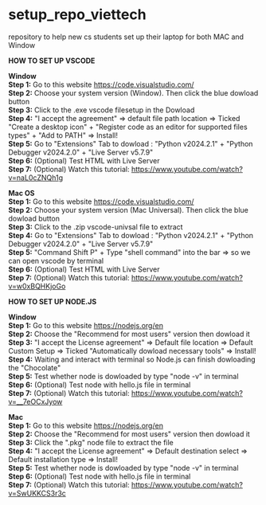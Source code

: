 # setup_repo_viettech
repository to help new cs students set up their laptop for both MAC and Window

**HOW TO SET UP VSCODE**

**Window** <br />
**Step 1:** Go to this website https://code.visualstudio.com/  <br />
**Step 2:** Choose your system version (Window). Then click the blue dowload button <br /> 
**Step 3:** Click to the .exe vscode filesetup in the Dowload  <br />
**Step 4:** "I accept the agreement" => default file path location => Ticked "Create a desktop icon" + "Register code as an editor for supported files types" + "Add to PATH" => Install! <br />
**Step 5:** Go to "Extensions" Tab to dowload : "Python v2024.2.1" + "Python Debugger v2024.2.0" + "Live Server v5.7.9" <br />
**Step 6:** (Optional) Test HTML with Live Server <br />
**Step 7:** (Optional) Watch this tutorial: https://www.youtube.com/watch?v=naL0cZNQh1g <br />

 
**Mac OS**  <br />
**Step 1:** Go to this website https://code.visualstudio.com/ <br />
**Step 2:** Choose your system version (Mac Universal). Then click the blue dowload button <br />
**Step 3:** Click to the .zip vscode-univsal file to extract  <br />
**Step 4:** Go to "Extensions" Tab to dowload : "Python v2024.2.1" + "Python Debugger v2024.2.0" + "Live Server v5.7.9" <br /> 
**Step 5:** "Command Shift P" + Type "shell command" into the bar => so we can open vscode by terminal <br />
**Step 6:** (Optional) Test HTML with Live Server <br />
**Step 7:** (Optional) Watch this tutorial: https://www.youtube.com/watch?v=w0xBQHKjoGo <br />


**HOW TO SET UP NODE.JS**

**Window**   <br />
**Step 1:** Go to this website https://nodejs.org/en  <br />
**Step 2:** Choose the "Recommend for most users" version then dowload it  <br />
**Step 3:** "I accept the License agreement" => Default file location => Default Custom Setup => Ticked "Automatically dowload necessary tools" => Install!  <br />
**Step 4:** Waiting and interact with terminal so Node.js can finish dowloading the "Chocolate" <br />
**Step 5:** Test whether node is dowloaded by type "node -v" in terminal <br />
**Step 6:** (Optional) Test node with hello.js file in terminal <br />
**Step 7:** (Optional) Watch this tutorial: https://www.youtube.com/watch?v=__7eOCxJyow <br />

**Mac** <br />
**Step 1:** Go to this website https://nodejs.org/en  <br />
**Step 2:** Choose the "Recommend for most users" version then dowload it  <br />
**Step 3:** Click the ".pkg" node file to extract the file  <br />
**Step 4:** "I accept the License agreement" => Default destination select => Default installation type => Install!  <br />
**Step 5:** Test whether node is dowloaded by type "node -v" in terminal <br />
**Step 6:** (Optional) Test node with hello.js file in terminal <br />
**Step 7:** (Optional) Watch this tutorial: https://www.youtube.com/watch?v=SwUKKCS3r3c <br />
